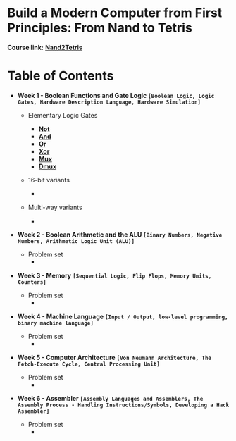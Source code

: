 # Build a Modern Computer from First Principles: From Nand to Tetris

**Course link:** **[Nand2Tetris](https://www.nand2tetris.org/)**<br/>

# Table of Contents 

* **Week 1 - Boolean Functions and Gate Logic ```[Boolean Logic, Logic Gates, Hardware Description Language, Hardware Simulation]```**
  * Elementary Logic Gates
    * **[Not]()**
    * **[And]()**
    * **[Or]()**
    * **[Xor]()**
    * **[Mux]()**
    * **[Dmux]()**

  * 16-bit variants
    * **[]()**

  * Multi-way variants
    * **[]()**

* **Week 2 - Boolean Arithmetic and the ALU ```[Binary Numbers, Negative Numbers, Arithmetic Logic Unit (ALU)]```**
  * Problem set
    * **[]()**

* **Week 3 - Memory ```[Sequential Logic, Flip Flops, Memory Units, Counters]```**
  * Problem set
    * **[]()**

* **Week 4 - Machine Language ```[Input / Output, low-level programming, binary machine language]```**
  * Problem set
    * **[]()**

* **Week 5 - Computer Architecture ```[Von Neumann Architecture, The Fetch-Execute Cycle, Central Processing Unit]```**
  * Problem set
    * **[]()**

* **Week 6 - Assembler ```[Assembly Languages and Assemblers, The Assembly Process - Handling Instructions/Symbols, Developing a Hack Assembler]```**
  * Problem set
    * **[]()**
